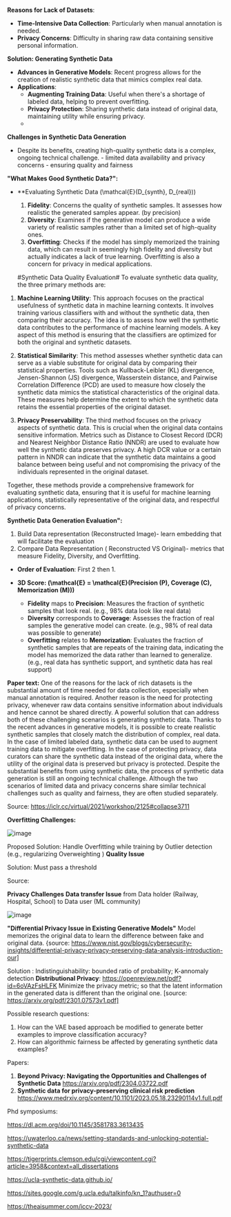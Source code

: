 **Reasons for Lack of  Datasets**:
   - **Time-Intensive Data Collection**: Particularly when manual annotation is needed.
   - **Privacy Concerns**: Difficulty in sharing raw data containing sensitive personal information.

 **Solution: Generating Synthetic Data**
   - **Advances in Generative Models**: Recent progress allows for the creation of realistic synthetic data that mimics complex real data.
   - **Applications**:
     - **Augmenting Training Data**: Useful when there's a shortage of labeled data, helping to prevent overfitting.
     - **Privacy Protection**: Sharing synthetic data instead of original data, maintaining utility while ensuring privacy.
     - 
**Challenges in Synthetic Data Generation**
   - Despite its benefits, creating high-quality synthetic data is a complex, ongoing technical challenge.
    - limited data availability and privacy concerns
    - ensuring quality and fairness

 **"What Makes Good Synthetic Data?":**

- **Evaluating Synthetic Data \(\mathcal{E}(D_{synth}, D_{real})\)
  1. **Fidelity**: Concerns the quality of synthetic samples. It assesses how realistic the generated samples appear. (by precision)
  2. **Diversity**: Examines if the generative model can produce a wide variety of realistic samples rather than a limited set of high-quality ones.
  3. **Overfitting**: Checks if the model has simply memorized the training data, which can result in seemingly high fidelity and diversity but actually indicates a lack of true learning. Overfitting is also a concern for privacy in medical applications.

   #Synthetic Data Quality Evaluation#
To evaluate synthetic data quality, the three primary methods are:

1. **Machine Learning Utility**: This approach focuses on the practical usefulness of synthetic data in machine learning contexts. It involves training various classifiers with and without the synthetic data, then comparing their accuracy. The idea is to assess how well the synthetic data contributes to the performance of machine learning models. A key aspect of this method is ensuring that the classifiers are optimized for both the original and synthetic datasets.

2. **Statistical Similarity**: This method assesses whether synthetic data can serve as a viable substitute for original data by comparing their statistical properties. Tools such as Kullback-Leibler (KL) divergence, Jensen-Shannon (JS) divergence, Wasserstein distance, and Pairwise Correlation Difference (PCD) are used to measure how closely the synthetic data mimics the statistical characteristics of the original data. These measures help determine the extent to which the synthetic data retains the essential properties of the original dataset.

3. **Privacy Preservability**: The third method focuses on the privacy aspects of synthetic data. This is crucial when the original data contains sensitive information. Metrics such as Distance to Closest Record (DCR) and Nearest Neighbor Distance Ratio (NNDR) are used to evaluate how well the synthetic data preserves privacy. A high DCR value or a certain pattern in NNDR can indicate that the synthetic data maintains a good balance between being useful and not compromising the privacy of the individuals represented in the original dataset.

Together, these methods provide a comprehensive framework for evaluating synthetic data, ensuring that it is useful for machine learning applications, statistically representative of the original data, and respectful of privacy concerns.

 
**Synthetic Data Generation  Evaluation":**
1. Build Data representation (Reconstructed Image)- learn embedding that will facilitate the evaluation
2. Compare Data Representation ( Reconstructed VS Original)- metrics that measure  Fidelity, Diversity, and Overfitting.

- **Order of Evaluation**:
  First 2 then 1.

- **3D Score: \(\mathcal{E} = \mathcal{E}(Precision (P), Coverage (C), Memorization (M))\)**
  - **Fidelity** maps to **Precision**: Measures the fraction of synthetic samples that look real. (e.g., 98% data look like real data)
  - **Diversity** corresponds to **Coverage**: Assesses the fraction of real samples the generative model can create. (e.g., 98% of real data was possible to generate)
  - **Overfitting** relates to **Memorization**: Evaluates the fraction of synthetic samples that are repeats of the training data, indicating the model has memorized the data rather than learned to generalize. (e.g., real data has synthetic support, and synthetic data has real support)

**Paper text:**
One of the reasons for the lack of rich datasets is the substantial amount of time needed for data collection, especially when manual annotation is required. Another reason is the need for protecting privacy, whenever raw data contains sensitive information about individuals and hence cannot be shared directly. A powerful solution that can address both of these challenging scenarios is generating synthetic data. Thanks to the recent advances in generative models, it is possible to create realistic synthetic samples that closely match the distribution of complex, real data. In the case of limited labeled data, synthetic data can be used to augment training data to mitigate overfitting. In the case of protecting privacy, data curators can share the synthetic data instead of the original data, where the utility of the original data is preserved but privacy is protected. Despite the substantial benefits from using synthetic data, the process of synthetic data generation is still an ongoing technical challenge. Although the two scenarios of limited data and privacy concerns share similar technical challenges such as quality and fairness, they are often studied separately. 


Source: https://iclr.cc/virtual/2021/workshop/2125#collapse3711


**Overfitting Challenges:**

![image](https://github.com/turna1/GenAI-For-Goods/assets/11919436/8928e8d8-00b1-4a13-87e2-36844e8c16b5)

Proposed Solution:  Handle Overfitting while training by
Outlier detection (e.g., regularizing Overweighting )
**Quality Issue**

Solution: Must pass a threshold

Source: 


**Privacy Challenges**
**Data transfer Issue** from Data  holder (Railway, Hospital, School) to Data user  (ML community)

![image](https://github.com/turna1/GenAI-For-Goods/assets/11919436/f17c987b-b074-4be3-98e1-9f79b32c92c8)

**"Differential Privacy Issue in Existing Generative Models"**
Model memorizes the original data to learn the difference between fake and original data. {source: https://www.nist.gov/blogs/cybersecurity-insights/differential-privacy-privacy-preserving-data-analysis-introduction-our]

Solution : Indistinguishability: bounded ratio of probability; K-annomaly detection
**Distributional Privacy**:
https://openreview.net/pdf?id=6oVAzFsHLFK
Minimize the privacy metric; so that the latent information in the generated data is different than the original one.
[source: https://arxiv.org/pdf/2301.07573v1.pdf]

Possible research questions:

1. How can the VAE based approach be modified to generate better examples to improve
classification accuracy?
2. How can algorithmic fairness be affected by generating synthetic data examples?

Papers: 
1. **Beyond Privacy: Navigating the Opportunities and
Challenges of Synthetic Data**
https://arxiv.org/pdf/2304.03722.pdf
2. **Synthetic data for privacy-preserving clinical risk
prediction**
https://www.medrxiv.org/content/10.1101/2023.05.18.23290114v1.full.pdf



Phd symposiums:

https://dl.acm.org/doi/10.1145/3581783.3613435


https://uwaterloo.ca/news/setting-standards-and-unlocking-potential-synthetic-data


https://tigerprints.clemson.edu/cgi/viewcontent.cgi?article=3958&context=all_dissertations


https://ucla-synthetic-data.github.io/

https://sites.google.com/g.ucla.edu/talkinfo/kn_1?authuser=0


https://theaisummer.com/iccv-2023/
